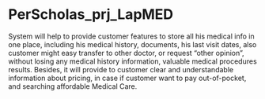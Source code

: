# PerScholas_prj_LapMED
System will help to provide customer features to store all his medical info in one place, including his medical history, documents, his last visit dates, also customer might easy transfer to other doctor, or request “other opinion”, without losing any medical history information, valuable medical procedures results. Besides, it will provide to customer clear and understandable information about pricing, in case if customer want to pay out-of-pocket, and searching affordable Medical Care.
